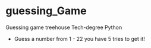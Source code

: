 # guessing_Game
Guessing game treehouse Tech-degree Python

* Guess a number from 1 - 22 you have 5 tries to get it!
